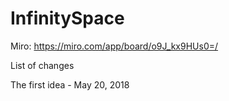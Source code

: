 # InfinitySpace


Miro:
https://miro.com/app/board/o9J_kx9HUs0=/



List of changes

The first idea - May 20, 2018

